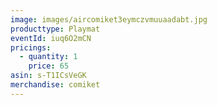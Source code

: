 ```yaml
---
image: images/aircomiket3eymczvmuuaadabt.jpg
producttype: Playmat
eventId: iuq6O2mCN
pricings:
  - quantity: 1
    price: 65
asin: s-T1ICsVeGK
merchandise: comiket
---
```

